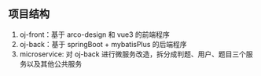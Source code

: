 ## 项目结构
1. oj-front：基于 arco-design 和 vue3 的前端程序
2. oj-back：基于 springBoot + mybatisPlus 的后端程序
3. microservice: 对 oj-back 进行微服务改造，拆分成判题、用户、题目三个服务以及其他公共服务
